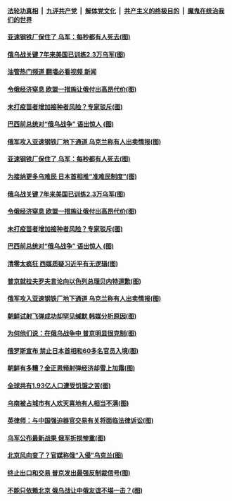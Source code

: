 ####  [法轮功真相](../../../../basic/blob/master/README.md?t=05061901) &nbsp;|&nbsp; [九评共产党](../../../../9ping.md/blob/master/README.md?t=05061901) &nbsp;|&nbsp; [解体党文化](../../../../jtdwh.md/blob/master/README.md?t=05061901)  &nbsp;|&nbsp; [共产主义的终极目的](../../../../gczydzjmd.md/blob/master/README.md?t=05061901) &nbsp;|&nbsp; [魔鬼在统治我们的世界](../../../../mgztzwmdsj.md/blob/master/README.md?t=05061901) 

#### [亚速钢铁厂保住了 乌军：每秒都有人死去(图)](../pages/p9/1005619.md?t=05061901) 

#### [俄乌战关键 7年来美国已训练2.3万乌军(图)](../pages/p9/1005539.md?t=05061901) 

#### [油管热门频道 翻墙必看视频 新闻](http://45.76.130.85:81/youtube.html?05061901)

#### [令俄经济窒息 欧盟一措施让俄付出高昂代价(图)](../pages/p9/1005521.md?t=05061901) 

#### [未打疫苗者增加接种者风险？专家驳斥(图)](../pages/p9/1005598.md?t=05061901) 

#### [巴西前总统对“俄乌战争” 语出惊人 (图)](../pages/p9/1005583.md?t=05061901) 

#### [俄军攻入亚速钢铁厂地下通道 乌克兰称有人出卖情报(图)](../pages/p9/1005520.md?t=05061901) 

#### [亚速钢铁厂保住了 乌军：每秒都有人死去(图)](../pages/p9/1005619.md?t=05061901) 

#### [为接纳更多乌难民 日本首相推“准难民制度”(图)](../pages/p9/1005522.md?t=05061901) 

#### [俄乌战关键 7年来美国已训练2.3万乌军(图)](../pages/p9/1005539.md?t=05061901) 

#### [令俄经济窒息 欧盟一措施让俄付出高昂代价(图)](../pages/p9/1005521.md?t=05061901) 

#### [未打疫苗者增加接种者风险？专家驳斥(图)](../pages/p9/1005598.md?t=05061901) 

#### [巴西前总统对“俄乌战争” 语出惊人 (图)](../pages/p9/1005583.md?t=05061901) 

#### [清零太疯狂 西媒质疑习近平有无逻辑(图)](../pages/p9/1005587.md?t=05061901) 

#### [普京就拉夫罗夫言论向以色列总理贝内特道歉(图)](../pages/p9/1005579.md?t=05061901) 

#### [俄军攻入亚速钢铁厂地下通道 乌克兰称有人出卖情报(图)](../pages/p9/1005520.md?t=05061901) 

#### [朝鲜试射飞弹成功却罕见缄默 韩媒分析原因(图)](../pages/p9/1005525.md?t=05061901) 

#### [为何他们说：在俄乌战争中 普京明显很克制(图)](../pages/p9/1005498.md?t=05061901) 

#### [俄罗斯宣布 禁止日本首相和60多名官员入境(图)](../pages/p9/1005504.md?t=05061901) 

#### [朝鲜有多糟？金正恩频射弹经济却雪上加霜(图)](../pages/p9/1005432.md?t=05061901) 

#### [全球共有1.93亿人口遭受饥饿之苦(图)](../pages/p9/1005502.md?t=05061901) 

#### [乌南被占城市有人欢天喜地有人相当不满(图)](../pages/p9/1005493.md?t=05061901) 

#### [英律师：与中国强迫器官交易有关将面临法律诉讼(图)](../pages/p9/1005480.md?t=05061901) 

#### [乌军公布最新战果 俄军折损惨重(图)](../pages/p9/1005408.md?t=05061901) 

#### [北京风向变了？官媒称俄“入侵”乌克兰(图)](../pages/p9/1005373.md?t=05061901) 

#### [终止出口和交易 普京发出最强反制裁信号(图)](../pages/p9/1005391.md?t=05061901) 

#### [不能只依赖北京 俄乌战让中俄友谊不堪一击？(图)](../pages/p9/1005328.md?t=05061901) 

<img src='http://gfw-breaker.win/goodnews/indexes/p9.md' width='0px' height='0px'/>
